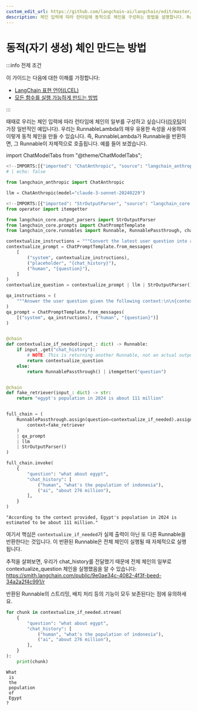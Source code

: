 ```yaml
---
custom_edit_url: https://github.com/langchain-ai/langchain/edit/master/docs/docs/how_to/dynamic_chain.ipynb
description: 체인 입력에 따라 런타임에 동적으로 체인을 구성하는 방법을 설명합니다. RunnableLambda의 유용한 속성을 활용합니다.
---
```


# 동적(자기 생성) 체인 만드는 방법

:::info 전제 조건

이 가이드는 다음에 대한 이해를 가정합니다:
- [LangChain 표현 언어(LCEL)](/docs/concepts/#langchain-expression-language)
- [모든 함수를 실행 가능하게 만드는 방법](/docs/how_to/functions)

:::

때때로 우리는 체인 입력에 따라 런타임에 체인의 일부를 구성하고 싶습니다([라우팅](/docs/how_to/routing/)이 가장 일반적인 예입니다). 우리는 RunnableLambda의 매우 유용한 속성을 사용하여 이렇게 동적 체인을 만들 수 있습니다. 즉, RunnableLambda가 Runnable을 반환하면, 그 Runnable이 자체적으로 호출됩니다. 예를 들어 보겠습니다.

import ChatModelTabs from "@theme/ChatModelTabs";

<ChatModelTabs
customVarName="llm"
/>

```python
<!--IMPORTS:[{"imported": "ChatAnthropic", "source": "langchain_anthropic", "docs": "https://api.python.langchain.com/en/latest/chat_models/langchain_anthropic.chat_models.ChatAnthropic.html", "title": "How to create a dynamic (self-constructing) chain"}]-->
# | echo: false

from langchain_anthropic import ChatAnthropic

llm = ChatAnthropic(model="claude-3-sonnet-20240229")
```


```python
<!--IMPORTS:[{"imported": "StrOutputParser", "source": "langchain_core.output_parsers", "docs": "https://api.python.langchain.com/en/latest/output_parsers/langchain_core.output_parsers.string.StrOutputParser.html", "title": "How to create a dynamic (self-constructing) chain"}, {"imported": "ChatPromptTemplate", "source": "langchain_core.prompts", "docs": "https://api.python.langchain.com/en/latest/prompts/langchain_core.prompts.chat.ChatPromptTemplate.html", "title": "How to create a dynamic (self-constructing) chain"}, {"imported": "Runnable", "source": "langchain_core.runnables", "docs": "https://api.python.langchain.com/en/latest/runnables/langchain_core.runnables.base.Runnable.html", "title": "How to create a dynamic (self-constructing) chain"}, {"imported": "RunnablePassthrough", "source": "langchain_core.runnables", "docs": "https://api.python.langchain.com/en/latest/runnables/langchain_core.runnables.passthrough.RunnablePassthrough.html", "title": "How to create a dynamic (self-constructing) chain"}, {"imported": "chain", "source": "langchain_core.runnables", "docs": "https://api.python.langchain.com/en/latest/runnables/langchain_core.runnables.base.chain.html", "title": "How to create a dynamic (self-constructing) chain"}]-->
from operator import itemgetter

from langchain_core.output_parsers import StrOutputParser
from langchain_core.prompts import ChatPromptTemplate
from langchain_core.runnables import Runnable, RunnablePassthrough, chain

contextualize_instructions = """Convert the latest user question into a standalone question given the chat history. Don't answer the question, return the question and nothing else (no descriptive text)."""
contextualize_prompt = ChatPromptTemplate.from_messages(
    [
        ("system", contextualize_instructions),
        ("placeholder", "{chat_history}"),
        ("human", "{question}"),
    ]
)
contextualize_question = contextualize_prompt | llm | StrOutputParser()

qa_instructions = (
    """Answer the user question given the following context:\n\n{context}."""
)
qa_prompt = ChatPromptTemplate.from_messages(
    [("system", qa_instructions), ("human", "{question}")]
)


@chain
def contextualize_if_needed(input_: dict) -> Runnable:
    if input_.get("chat_history"):
        # NOTE: This is returning another Runnable, not an actual output.
        return contextualize_question
    else:
        return RunnablePassthrough() | itemgetter("question")


@chain
def fake_retriever(input_: dict) -> str:
    return "egypt's population in 2024 is about 111 million"


full_chain = (
    RunnablePassthrough.assign(question=contextualize_if_needed).assign(
        context=fake_retriever
    )
    | qa_prompt
    | llm
    | StrOutputParser()
)

full_chain.invoke(
    {
        "question": "what about egypt",
        "chat_history": [
            ("human", "what's the population of indonesia"),
            ("ai", "about 276 million"),
        ],
    }
)
```


```output
"According to the context provided, Egypt's population in 2024 is estimated to be about 111 million."
```


여기서 핵심은 `contextualize_if_needed`가 실제 출력이 아닌 또 다른 Runnable을 반환한다는 것입니다. 이 반환된 Runnable은 전체 체인이 실행될 때 자체적으로 실행됩니다.

추적을 살펴보면, 우리가 chat_history를 전달했기 때문에 전체 체인의 일부로 contextualize_question 체인을 실행했음을 알 수 있습니다: https://smith.langchain.com/public/9e0ae34c-4082-4f3f-beed-34a2a2f4c991/r

반환된 Runnable의 스트리밍, 배치 처리 등의 기능이 모두 보존된다는 점에 유의하세요.

```python
for chunk in contextualize_if_needed.stream(
    {
        "question": "what about egypt",
        "chat_history": [
            ("human", "what's the population of indonesia"),
            ("ai", "about 276 million"),
        ],
    }
):
    print(chunk)
```

```output
What
 is
 the
 population
 of
 Egypt
?
```